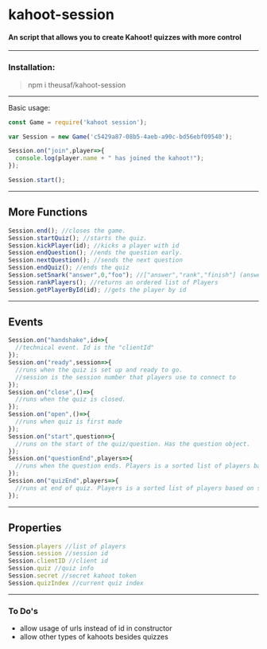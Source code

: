 # kahoot-session
#### An script that allows you to create Kahoot! quizzes with more control
---
### Installation:
> npm i theusaf/kahoot-session

---
Basic usage:

```javascript
const Game = require('kahoot session');

var Session = new Game('c5429a87-08b5-4aeb-a90c-bd56ebf09540');

Session.on("join",player=>{
  console.log(player.name + " has joined the kahoot!");
});

Session.start();
```
---
## More Functions
```js
Session.end(); //closes the game.
Session.startQuiz(); //starts the quiz.
Session.kickPlayer(id); //kicks a player with id
Session.endQuestion(); //ends the question early.
Session.nextQuestion(); //sends the next question
Session.endQuiz(); //ends the quiz
Session.setSnark("answer",0,"foo"); //["answer","rank","finish"] (answer is the text when answering questions, rank is the ranking text, and finish is the secondary ranking text) [index/array] (index/array is the text to replace) [text] (value to set item.)
Session.rankPlayers(); //returns an ordered list of Players
Session.getPlayerById(id); //gets the player by id
```
---
## Events
```js
Session.on("handshake",id=>{
  //technical event. Id is the "clientId"
});
Session.on("ready",session=>{
  //runs when the quiz is set up and ready to go.
  //session is the session number that players use to connect to
});
Session.on("close",()=>{
  //runs when the quiz is closed.
});
Session.on("open",()=>{
  //runs when quiz is first made
});
Session.on("start",question=>{
  //runs on the start of the quiz/question. Has the question object.
});
Session.on("questionEnd",players=>{
  //runs when the question ends. Players is a sorted list of players based on score
});
Session.on("quizEnd",players=>{
  //runs at end of quiz. Players is a sorted list of players based on score
});
```
---
## Properties
```js
Session.players //list of players
Session.session //session id
Session.clientID //client id
Session.quiz //quiz info
Session.secret //secret kahoot token
Session.quizIndex //current quiz index
```
---
### To Do's
- allow usage of urls instead of id in constructor
- allow other types of kahoots besides quizzes
